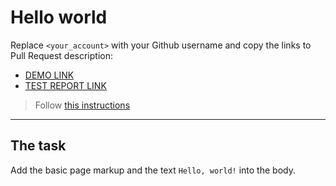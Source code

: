 # Hello world
Replace `<your_account>` with your Github username and copy the links to Pull Request description:
- [DEMO LINK](https://Hovera-Liubomyr.github.io/layout_hello-world/)
- [TEST REPORT LINK](https://Hovera-Liubomyr.github.io/layout_hello-world/report/html_report/)

> Follow [this instructions](https://mate-academy.github.io/layout_task-guideline/#how-to-solve-the-layout-tasks-on-github)
___

## The task 
Add the basic page markup and the text `Hello, world!` into the body.
